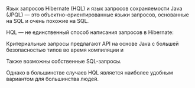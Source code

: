 Язык запросов Hibernate (HQL) и язык запросов сохраняемости Java (JPQL) — это объектно-ориентированные языки запросов, основанные на SQL и очень похожие на SQL.

HQL — не единственный способ написания запросов в Hibernate:  
  
Критериальные запросы предлагают API на основе Java с большей безопасностью типов во время компиляции и  
  
Также возможны собственные SQL-запросы.  
  
Однако в большинстве случаев HQL является наиболее удобным вариантом для большинства людей.
